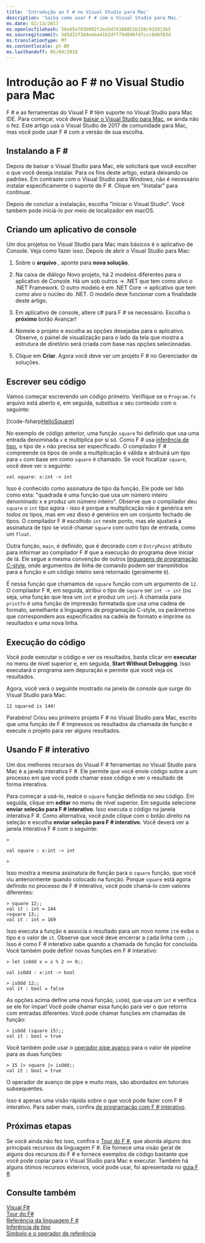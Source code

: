 ```yaml
---
title: 'Introdução ao F # no Visual Studio para Mac'
description: 'Saiba como usar F # com o Visual Studio para Mac.'
ms.date: 02/13/2017
ms.openlocfilehash: 58e65e703b092f2ee5d74386051b158c932013b5
ms.sourcegitcommit: 3d5d33f384eeba41b2dff79d096f47ccc8d8f03d
ms.translationtype: MT
ms.contentlocale: pt-BR
ms.lasthandoff: 05/04/2018
---
```

# <a name="get-started-with-f-in-visual-studio-for-mac"></a>Introdução ao F # no Visual Studio para Mac

F # e as ferramentas do Visual F # têm suporte no Visual Studio para Mac IDE.  Para começar, você deve [baixar o Visual Studio para Mac](https://aka.ms/vsdownload?utm_source=mscom&utm_campaign=msdocs), se ainda não o fez.  Este artigo usa o Visual Studio de 2017 de comunidade para Mac, mas você pode usar F # com a versão de sua escolha.

## <a name="installing-f"></a>Instalando a F # #

Depois de baixar o Visual Studio para Mac, ele solicitará que você escolher o que você deseja instalar.  Para os fins deste artigo, estará deixando os padrões.  Em contraste com o Visual Studio para Windows, não é necessário instalar especificamente o suporte de F #.  Clique em "Instalar" para continuar.

Depois de concluir a instalação, escolha "Iniciar o Visual Studio".  Você também pode iniciá-lo por meio de localizador em macOS.

## <a name="creating-a-console-application"></a>Criando um aplicativo de console

Um dos projetos no Visual Studio para Mac mais básicos é o aplicativo de Console.  Veja como fazer isso.  Depois de abrir o Visual Studio para Mac:

1. Sobre o **arquivo** , aponte para **nova solução**.

2.  Na caixa de diálogo Novo projeto, há 2 modelos diferentes para o aplicativo de Console.  Há um sob outros -> .NET que tem como alvo o .NET Framework.  O outro modelo é em .NET Core -> aplicativo que tem como alvo o núcleo do .NET.  O modelo deve funcionar com a finalidade deste artigo.

3. Em aplicativo de console, altere c# para F # se necessário.  Escolha o **próximo** botão Avançar!  

4. Nomeie o projeto e escolha as opções desejadas para o aplicativo.  Observe, o painel de visualização para o lado da tela que mostra a estrutura de diretório será criada com base nas opções selecionadas.  

5. Clique em **Criar**.  Agora você deve ver um projeto F # no Gerenciador de soluções.

## <a name="writing-your-code"></a>Escrever seu código

Vamos começar escrevendo um código primeiro.  Verifique se o `Program.fs` arquivo está aberto e, em seguida, substitua o seu conteúdo com o seguinte:

[!code-fsharp[HelloSquare](../../../samples/snippets/fsharp/getting-started/hello-square.fs)]

No exemplo de código anterior, uma função `square` foi definido que usa uma entrada denominada `x` e multiplica por si só.  Como F # usa [inferência de tipo](../language-reference/type-inference.md), o tipo de `x` não precisa ser especificado.  O compilador F # compreende os tipos de onde a multiplicação é válida e atribuirá um tipo para `x` com base em como `square` é chamado.  Se você focalizar `square`, você deve ver o seguinte:

```
val square: x:int -> int
```

Isso é conhecido como assinatura de tipo da função.  Ele pode ser lido como esta: "quadrada é uma função que usa um número inteiro denominado x e produz um número inteiro".  Observe que o compilador deu `square` o `int` tipo agora - isso é porque a multiplicação não é genérica em *todos os* tipos, mas em vez disso é genérico em um conjunto fechado de tipos.  O compilador F # escolhido `int` neste ponto, mas ele ajustará a assinatura de tipo se você chamar `square` com outro tipo de entrada, como um `float`.

Outra função, `main`, é definido, que é decorado com o `EntryPoint` atributo para informar ao compilador F # que a execução do programa deve iniciar de lá.  Ele segue a mesma convenção de outros [linguagens de programação C-style](https://en.wikipedia.org/wiki/Entry_point#C_and_C.2B.2B), onde argumentos de linha de comando podem ser transmitidos para a função e um código inteiro será retornado (geralmente `0`).

É nessa função que chamamos de `square` função com um argumento de `12`.  O compilador F #, em seguida, atribui o tipo de `square` ser `int -> int` (ou seja, uma função que leva um `int` e produz um `int`).  A chamada para `printfn` é uma função de impressão formatada que usa uma cadeia de formato, semelhante a linguagens de programação C-style, os parâmetros que correspondem aos especificados na cadeia de formato e imprime os resultados e uma nova linha.

## <a name="running-your-code"></a>Execução do código

Você pode executar o código e ver os resultados, basta clicar em **executar** no menu de nível superior e, em seguida, **Start Without Debugging**.  Isso executará o programa sem depuração e permite que você veja os resultados.

Agora, você verá o seguinte mostrado na janela de console que surge do Visual Studio para Mac:

```
12 squared is 144!
```

Parabéns!  Criou seu primeiro projeto F # no Visual Studio para Mac, escrito que uma função de F # impressos os resultados da chamada de função e execute o projeto para ver alguns resultados.

## <a name="using-f-interactive"></a>Usando F # interativo

Um dos melhores recursos do Visual F # ferramentas no Visual Studio para Mac é a janela interativa F #.  Ele permite que você envie código sobre a um processo em que você pode chamar esse código e ver o resultado de forma interativa.

Para começar a usá-lo, realce o `square` função definida no seu código.  Em seguida, clique em **editar** no menu de nível superior.  Em seguida selecione **enviar seleção para F # interativo**.  Isso executa o código na janela interativa F #.  Como alternativa, você pode clique com o botão direito na seleção e escolha **enviar seleção para F # interativo**.  Você deverá ver a janela interativa F # com o seguinte:

```
>

val square : x:int -> int

>
```

Isso mostra a mesma assinatura de função para o `square` função, que você viu anteriormente quando colocado na função.  Porque `square` está agora definido no processo de F # interativo, você pode chamá-lo com valores diferentes:

```
> square 12;;
val it : int = 144
>square 13;;
val it : int = 169
```

Isso executa a função e associa o resultado para um novo nome `it`e exibe o tipo e o valor de `it`.  Observe que você deve encerrar a cada linha com `;;`.  Isso é como F # interativo sabe quando a chamada de função for concluída.  Você também pode definir novas funções em F # interativo:

```
> let isOdd x = x % 2 <> 0;;

val isOdd : x:int -> bool

> isOdd 12;;
val it : bool = false
```

As opções acima define uma nova função, `isOdd`, que usa um `int` e verifica se ele for ímpar!  Você pode chamar essa função para ver o que retorna com entradas diferentes.  Você pode chamar funções em chamadas de função:

```
> isOdd (square 15);;
val it : bool = true
```

Você também pode usar o [operador pipe avanço](../language-reference/symbol-and-operator-reference/index.md) para o valor de pipeline para as duas funções:

```
> 15 |> square |> isOdd;;
val it : bool = true
```

O operador de avanço de pipe e muito mais, são abordados em tutoriais subsequentes.

Isso é apenas uma visão rápida sobre o que você pode fazer com F # interativo.  Para saber mais, confira [de programação com F # interativo](../tutorials/fsharp-interactive/index.md).

## <a name="next-steps"></a>Próximas etapas

Se você ainda não fez isso, confira o [Tour do F #](../tour.md), que aborda alguns dos principais recursos da linguagem F #.  Ele fornece uma visão geral de alguns dos recursos do F # e fornece exemplos de código bastante que você pode copiar para o Visual Studio para Mac e executar.  Também há alguns ótimos recursos externos, você pode usar, foi apresentada no [guia F #](../index.md).

## <a name="see-also"></a>Consulte também
 [Visual F#](../index.md)  
 [Tour do F#](../tour.md)  
 [Referência da linguagem F #](../language-reference/index.md)  
 [Inferência de tipo](../language-reference/type-inference.md)  
 [Símbolo e o operador de referência](../language-reference/symbol-and-operator-reference/index.md)  
